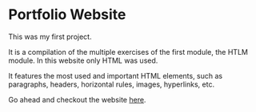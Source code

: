 # Portfolio Website

This was my first project.

It is a compilation of the multiple exercises of the first module, the HTLM module.
In this website only HTML was used.

It features the most used and important HTML elements, such as paragraphs, headers, horizontal rules, images, hyperlinks, etc.

Go ahead and checkout the website [here](https://mariamalvarez.github.io/Web-Development/1%20-%20HTML%20Porfolio%20Project/).
